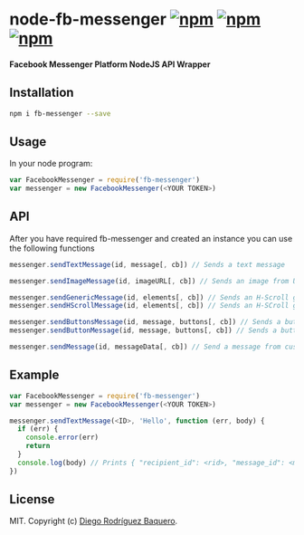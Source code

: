 # node-fb-messenger [![npm](https://img.shields.io/npm/v/fb-messenger.svg)](https://www.npmjs.com/package/fb-messenger) [![npm](https://img.shields.io/npm/dm/fb-messenger.svg)](https://www.npmjs.com/package/fb-messenger) [![npm](https://img.shields.io/npm/l/fb-messenger.svg)](LICENSE)
#### Facebook Messenger Platform NodeJS API Wrapper

## Installation

```bash
npm i fb-messenger --save
```

## Usage

In your node program:

```js
var FacebookMessenger = require('fb-messenger')
var messenger = new FacebookMessenger(<YOUR TOKEN>)
```

## API

After you have required fb-messenger and created an instance you can use the following functions

```js
messenger.sendTextMessage(id, message[, cb]) // Sends a text message

messenger.sendImageMessage(id, imageURL[, cb]) // Sends an image from URL

messenger.sendGenericMessage(id, elements[, cb]) // Sends an H-Scroll generic message
messenger.sendHScrollMessage(id, elements[, cb]) // Sends an H-SCroll generic message (Alias)

messenger.sendButtonsMessage(id, message, buttons[, cb]) // Sends a buttons message
messenger.sendButtonMessage(id, message, buttons[, cb]) // Sends a buttons message (Alias)

messenger.sendMessage(id, messageData[, cb]) // Send a message from custom data
```

## Example

```js
var FacebookMessenger = require('fb-messenger')
var messenger = new FacebookMessenger(<YOUR TOKEN>)

messenger.sendTextMessage(<ID>, 'Hello', function (err, body) {
  if (err) {
    console.error(err)
    return
  }
  console.log(body) // Prints { "recipient_id": <rid>, "message_id": <mid> }
})
```

## License

MIT. Copyright (c) [Diego Rodríguez Baquero](https://diegorbaquero.com).